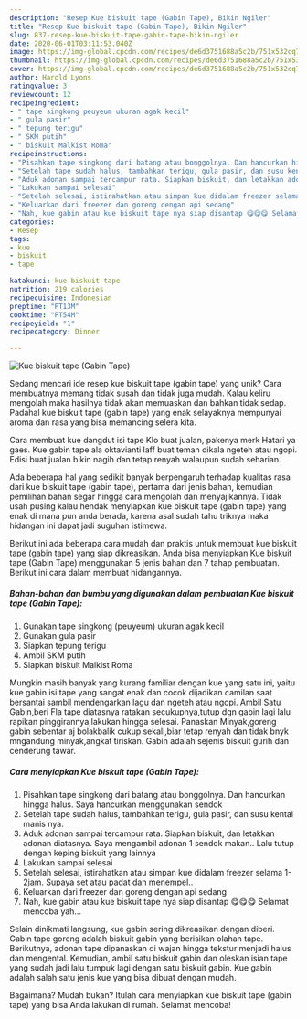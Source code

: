 ```yaml
---
description: "Resep Kue biskuit tape (Gabin Tape), Bikin Ngiler"
title: "Resep Kue biskuit tape (Gabin Tape), Bikin Ngiler"
slug: 837-resep-kue-biskuit-tape-gabin-tape-bikin-ngiler
date: 2020-06-01T03:11:53.040Z
image: https://img-global.cpcdn.com/recipes/de6d3751688a5c2b/751x532cq70/kue-biskuit-tape-gabin-tape-foto-resep-utama.jpg
thumbnail: https://img-global.cpcdn.com/recipes/de6d3751688a5c2b/751x532cq70/kue-biskuit-tape-gabin-tape-foto-resep-utama.jpg
cover: https://img-global.cpcdn.com/recipes/de6d3751688a5c2b/751x532cq70/kue-biskuit-tape-gabin-tape-foto-resep-utama.jpg
author: Harold Lyons
ratingvalue: 3
reviewcount: 12
recipeingredient:
- " tape singkong peuyeum ukuran agak kecil"
- " gula pasir"
- " tepung terigu"
- " SKM putih"
- " biskuit Malkist Roma"
recipeinstructions:
- "Pisahkan tape singkong dari batang atau bonggolnya. Dan hancurkan hingga halus. Saya hancurkan menggunakan sendok"
- "Setelah tape sudah halus, tambahkan terigu, gula pasir, dan susu kental manis nya."
- "Aduk adonan sampai tercampur rata. Siapkan biskuit, dan letakkan adonan diatasnya. Saya mengambil adonan 1 sendok makan.. Lalu tutup dengan keping biskuit yang lainnya"
- "Lakukan sampai selesai"
- "Setelah selesai, istirahatkan atau simpan kue didalam freezer selama 1-2jam. Supaya set atau padat dan menempel.."
- "Keluarkan dari freezer dan goreng dengan api sedang"
- "Nah, kue gabin atau kue biskuit tape nya siap disantap 😋😋😋 Selamat mencoba yah..."
categories:
- Resep
tags:
- kue
- biskuit
- tape

katakunci: kue biskuit tape 
nutrition: 219 calories
recipecuisine: Indonesian
preptime: "PT13M"
cooktime: "PT54M"
recipeyield: "1"
recipecategory: Dinner

---
```



![Kue biskuit tape (Gabin Tape)](https://img-global.cpcdn.com/recipes/de6d3751688a5c2b/751x532cq70/kue-biskuit-tape-gabin-tape-foto-resep-utama.jpg)

Sedang mencari ide resep kue biskuit tape (gabin tape) yang unik? Cara membuatnya memang tidak susah dan tidak juga mudah. Kalau keliru mengolah maka hasilnya tidak akan memuaskan dan bahkan tidak sedap. Padahal kue biskuit tape (gabin tape) yang enak selayaknya mempunyai aroma dan rasa yang bisa memancing selera kita.

Cara membuat kue dangdut isi tape Klo buat jualan, pakenya merk Hatari ya gaes. Kue gabin tape ala oktavianti laff buat teman dikala ngeteh atau ngopi. Edisi buat jualan bikin nagih dan tetap renyah walaupun sudah seharian.

Ada beberapa hal yang sedikit banyak berpengaruh terhadap kualitas rasa dari kue biskuit tape (gabin tape), pertama dari jenis bahan, kemudian pemilihan bahan segar hingga cara mengolah dan menyajikannya. Tidak usah pusing kalau hendak menyiapkan kue biskuit tape (gabin tape) yang enak di mana pun anda berada, karena asal sudah tahu triknya maka hidangan ini dapat jadi suguhan istimewa.


Berikut ini ada beberapa cara mudah dan praktis untuk membuat kue biskuit tape (gabin tape) yang siap dikreasikan. Anda bisa menyiapkan Kue biskuit tape (Gabin Tape) menggunakan 5 jenis bahan dan 7 tahap pembuatan. Berikut ini cara dalam membuat hidangannya.

<!--inarticleads1-->

##### Bahan-bahan dan bumbu yang digunakan dalam pembuatan Kue biskuit tape (Gabin Tape):

1. Gunakan  tape singkong (peuyeum) ukuran agak kecil
1. Gunakan  gula pasir
1. Siapkan  tepung terigu
1. Ambil  SKM putih
1. Siapkan  biskuit Malkist Roma


Mungkin masih banyak yang kurang familiar dengan kue yang satu ini, yaitu kue gabin isi tape yang sangat enak dan cocok dijadikan camilan saat bersantai sambil mendengarkan lagu dan ngeteh atau ngopi. Ambil Satu Gabin,beri Fla tape diatasnya ratakan secukupnya,tutup dgn gabin lagi lalu rapikan pinggirannya,lakukan hingga selesai. Panaskan Minyak,goreng gabin sebentar aj bolakbalik cukup sekali,biar tetap renyah dan tidak bnyk mngandung minyak,angkat tiriskan. Gabin adalah sejenis biskuit gurih dan cenderung tawar. 

<!--inarticleads2-->

##### Cara menyiapkan Kue biskuit tape (Gabin Tape):

1. Pisahkan tape singkong dari batang atau bonggolnya. Dan hancurkan hingga halus. Saya hancurkan menggunakan sendok
1. Setelah tape sudah halus, tambahkan terigu, gula pasir, dan susu kental manis nya.
1. Aduk adonan sampai tercampur rata. Siapkan biskuit, dan letakkan adonan diatasnya. Saya mengambil adonan 1 sendok makan.. Lalu tutup dengan keping biskuit yang lainnya
1. Lakukan sampai selesai
1. Setelah selesai, istirahatkan atau simpan kue didalam freezer selama 1-2jam. Supaya set atau padat dan menempel..
1. Keluarkan dari freezer dan goreng dengan api sedang
1. Nah, kue gabin atau kue biskuit tape nya siap disantap 😋😋😋 Selamat mencoba yah...


Selain dinikmati langsung, kue gabin sering dikreasikan dengan diberi. Gabin tape goreng adalah biskuit gabin yang berisikan olahan tape. Berikutnya, adonan tape dipanaskan di wajan hingga tekstur menjadi halus dan mengental. Kemudian, ambil satu biskuit gabin dan oleskan isian tape yang sudah jadi lalu tumpuk lagi dengan satu biskuit gabin. Kue gabin adalah salah satu jenis kue yang bisa dibuat dengan mudah. 

Bagaimana? Mudah bukan? Itulah cara menyiapkan kue biskuit tape (gabin tape) yang bisa Anda lakukan di rumah. Selamat mencoba!
